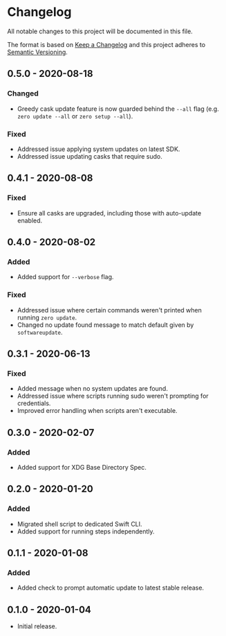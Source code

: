 # Changelog

All notable changes to this project will be documented in this file.

The format is based on [Keep a Changelog](http://keepachangelog.com/en/1.0.0/)
and this project adheres to [Semantic Versioning](https://semver.org/spec/v2.0.0.html).

## 0.5.0 - 2020-08-18

### Changed

- Greedy cask update feature is now guarded behind the `--all` flag (e.g. `zero
  update --all` or `zero setup --all`).
  
  
### Fixed

- Addressed issue applying system updates on latest SDK.
- Addressed issue updating casks that require sudo.

## 0.4.1 - 2020-08-08

### Fixed

- Ensure all casks are upgraded, including those with auto-update enabled.

## 0.4.0 - 2020-08-02

### Added

- Added support for `--verbose` flag.

### Fixed

- Addressed issue where certain commands weren't printed when running `zero update`.
- Changed no update found message to match default given by `softwareupdate`.

## 0.3.1 - 2020-06-13

### Fixed

- Added message when no system updates are found.
- Addressed issue where scripts running sudo weren't prompting for credentials.
- Improved error handling when scripts aren't executable.

## 0.3.0 - 2020-02-07

### Added

- Added support for XDG Base Directory Spec.

## 0.2.0 - 2020-01-20

### Added

- Migrated shell script to dedicated Swift CLI.
- Added support for running steps independently.

## 0.1.1 - 2020-01-08

### Added

- Added check to prompt automatic update to latest stable release.

## 0.1.0 - 2020-01-04

- Initial release.
